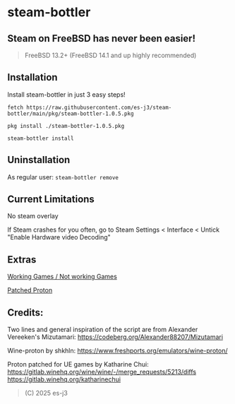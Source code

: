 # steam-bottler

## Steam on FreeBSD has never been easier!
> FreeBSD 13.2+ (FreeBSD 14.1 and up highly recommended)


## Installation
Install steam-bottler in just 3 easy steps!

```fetch https://raw.githubusercontent.com/es-j3/steam-bottler/main/pkg/steam-bottler-1.0.5.pkg```

```pkg install ./steam-bottler-1.0.5.pkg```

```steam-bottler install```

## Uninstallation
As regular user: ```steam-bottler remove```

## Current Limitations
No steam overlay

If Steam crashes for you often, go to Steam Settings < Interface < Untick "Enable Hardware video Decoding"

## Extras
[Working Games / Not working Games](https://github.com/es-j3/steam-bottler/blob/main/docs/Verified-Games.md)

[Patched Proton](https://github.com/es-j3/FreeBSD-Proton-Experimental)

## Credits:
Two lines and general inspiration of the script are from Alexander Vereeken's Mizutamari: https://codeberg.org/Alexander88207/Mizutamari

Wine-proton by shkhln: https://www.freshports.org/emulators/wine-proton/

Proton patched for UE games by Katharine Chui: https://gitlab.winehq.org/wine/wine/-/merge_requests/5213/diffs https://gitlab.winehq.org/katharinechui

> (C) 2025 es-j3
